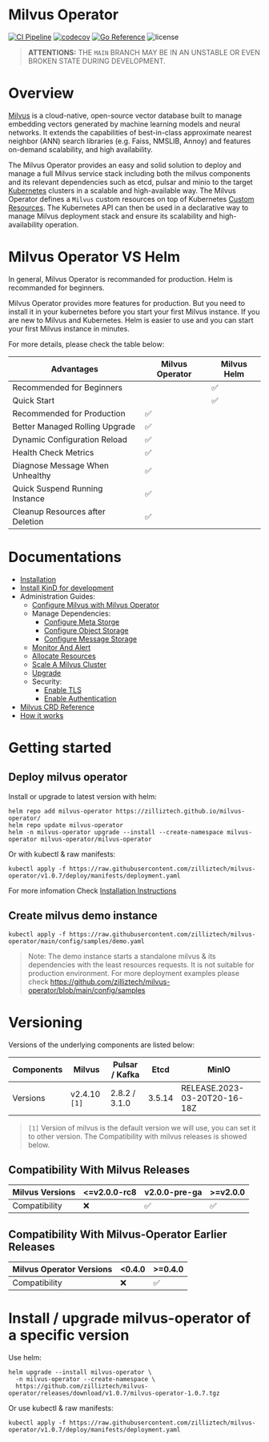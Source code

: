 # Milvus Operator

[![CI Pipeline](https://github.com/zilliztech/milvus-operator/actions/workflows/ci.yml/badge.svg)](https://github.com/zilliztech/milvus-operator/actions/workflows/ci.yml/badge.svg)
[![codecov](https://codecov.io/gh/zilliztech/milvus-operator/branch/main/graph/badge.svg?token=DAXmgusBQq)](https://codecov.io/gh/zilliztech/milvus-operator)
[![Go Reference](https://pkg.go.dev/badge/github.com/zilliztech/milvus-operator.svg)](https://pkg.go.dev/github.com/zilliztech/milvus-operator)
<img src="https://img.shields.io/github/license/milvus-io/milvus" alt="license">


> **ATTENTIONS:** THE `MAIN` BRANCH MAY BE IN AN UNSTABLE OR EVEN BROKEN STATE DURING DEVELOPMENT.

# Overview
[Milvus](https://milvus.io) is a cloud-native, open-source vector database built to manage embedding vectors generated by machine learning models and neural networks. It extends the capabilities of best-in-class approximate nearest neighbor (ANN) search libraries (e.g. Faiss, NMSLIB, Annoy) and features on-demand scalability, and high availability.

The Milvus Operator provides an easy and solid solution to deploy and manage a full Milvus service stack including both the milvus components and its relevant dependencies such as etcd, pulsar and minio to the target [Kubernetes](https://kubernetes.io/) clusters in a scalable and high-available way. The Milvus Operator defines a `Milvus` custom resources on top of Kubernetes [Custom Resources](https://kubernetes.io/docs/concepts/extend-kubernetes/api-extension/custom-resources/). The Kubernetes API can then be used in a declarative way to manage Milvus deployment stack and ensure its scalability and high-availability operation.

# Milvus Operator VS Helm

In general, Milvus Operator is recommanded for production. Helm is recommanded for beginners.

Milvus Operator provides more features for production. But you need to install it in your kubernetes before you start your first Milvus instance. If you are new to Milvus and Kubernetes. Helm is easier to use and you can start your first Milvus instance in minutes. 

For more details, please check the table below:

<!-- source csv for table
Advantages, Milvus Operator, Milvus Helm
Recommended for Beginners , , ✅
Quick Start , , ✅
Recommended for Production , ✅, 
Better Managed Rolling Upgrade, ✅, 
Dynamic Configuration Reload , ✅, 
Health Check Metrics , ✅, 
Diagnose Message When Unhealthy, ✅, 
Quick Suspending Instance, ✅, 
Cleanup Resources after Deletion, ✅,  -->

|Advantages| Milvus Operator| Milvus Helm|
|---|---|---|
|Recommended for Beginners | | ✅|
|Quick Start | | ✅|
|Recommended for Production | ✅| |
|Better Managed Rolling Upgrade| ✅| |
|Dynamic Configuration Reload | ✅| |
|Health Check Metrics | ✅| |
|Diagnose Message When Unhealthy| ✅| |
|Quick Suspend Running Instance| ✅| |
|Cleanup Resources after Deletion| ✅| |

# Documentations
- [Installation](docs/installation/installation.md)
- [Install KinD for development](docs/installation/kind-installation.md)
- Administration Guides:
  - [Configure Milvus with Milvus Operator](docs/administration/configure-milvus.md)
  - Manage Dependencies:
    - [Configure Meta Storge](docs/administration/manage-dependencies/meta-storage.md)
    - [Configure Object Storage](docs/administration/manage-dependencies/object-storage.md)
    - [Configure Message Storage](docs/administration/manage-dependencies/message-storage.md)
  - [Monitor And Alert](docs/administration/monitor-and-alert.md)
  - [Allocate Resources](docs/administration/allocate-resources.md)
  - [Scale A Milvus Cluster](docs/administration/scale-a-milvus-cluster.md)
  - [Upgrade](docs/administration/upgrade.md)
  - Security:
    - [Enable TLS](docs/administration/security/encryption-in-transit.md)
    - [Enable Authentication](docs/administration/security/enable-authentication.md)
- [Milvus CRD Reference](docs/CRD/milvus.md)
- [How it works](docs/arch/arch.md)

# Getting started
## Deploy milvus operator

Install or upgrade to latest version with helm:

```shell
helm repo add milvus-operator https://zilliztech.github.io/milvus-operator/
helm repo update milvus-operator
helm -n milvus-operator upgrade --install --create-namespace milvus-operator milvus-operator/milvus-operator
```

Or with kubectl & raw manifests:

```shell
kubectl apply -f https://raw.githubusercontent.com/zilliztech/milvus-operator/v1.0.7/deploy/manifests/deployment.yaml
```

For more infomation Check [Installation Instructions](docs/installation/installation.md)

## Create milvus demo instance
```shell
kubectl apply -f https://raw.githubusercontent.com/zilliztech/milvus-operator/main/config/samples/demo.yaml
```

> Note: The demo instance starts a standalone milvus & its dependencies with the least resources requests. It is not suitable for production environment. For more deployment examples please check https://github.com/zilliztech/milvus-operator/blob/main/config/samples

# Versioning

Versions of the underlying components are listed below:

<!-- source csv for table
Components, Milvus, Pulsar / Kafka, Etcd, MinIO
Versions, v2.4.10 `[1]`, 2.8.2 / 3.1.0, 3.5.14, RELEASE.2023-03-20T20-16-18Z -->

|Components| Milvus| Pulsar / Kafka| Etcd| MinIO|
|---|---|---|---|---|
|Versions| v2.4.10 `[1]`| 2.8.2 / 3.1.0 | 3.5.14 |RELEASE.2023-03-20T20-16-18Z|


> `[1]` Version of milvus is the default version we will use, you can set it to other version. The Compatibility with milvus releases is showed below.

## Compatibility With Milvus Releases

<!-- source csv for table
Milvus Versions, <=v2.0.0-rc8, v2.0.0-pre-ga, >=v2.0.0
Compatibility, ❌, ✅, ✅  -->

|Milvus Versions| <=v2.0.0-rc8| v2.0.0-pre-ga| >=v2.0.0|
|---|---|---|---|
|Compatibility| ❌| ✅| ✅|

## Compatibility With Milvus-Operator Earlier Releases

<!-- source csv for table
Milvus Operator Versions, <0.4.0, >=0.4.0
Compatibility, ❌, ✅  -->

|Milvus Operator Versions| <0.4.0| >=0.4.0|
|---|---|---|
|Compatibility| ❌| ✅|


# Install / upgrade milvus-operator of a specific version

Use helm:

```shell
helm upgrade --install milvus-operator \
  -n milvus-operator --create-namespace \
  https://github.com/zilliztech/milvus-operator/releases/download/v1.0.7/milvus-operator-1.0.7.tgz
```

Or use kubectl & raw manifests:

```shell
kubectl apply -f https://raw.githubusercontent.com/zilliztech/milvus-operator/v1.0.7/deploy/manifests/deployment.yaml
```
